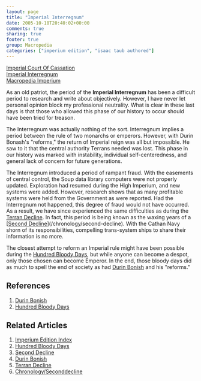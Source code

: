 ```yaml
---
layout: page
title: "Imperial Interregnum"
date: 2005-10-18T20:40:02+00:00
comments: true
sharing: true
footer: true
group: Macropedia
categories: ["imperium edition", "isaac taub authored"]
---
```


<div class='row'>
	<div class='col-md-4'><a href='/macropedia/imperial-court-of-cassation'>Imperial Court Of Cassation</a></div>
	<div class='col-md-4'><a href='/macropedia/imperial-interregnum'>Imperial Interregnum</a></div>
	<div class='col-md-4'><a href='/macropedia/imperium-edition'>Macropedia Imperium</a></div>
</div>


As an old patriot, the period of the **Imperial Interregnum** has been a difficult period to research and write about objectively. However, I have never let personal opinion block my professional neutrality. What is clear in these last days is that those who allowed this phase of our history to occur should have been tried for treason.

The Interregnum was actually nothing of the sort. Interregnum implies a period between the rule of two monarchs or emperors. However, with Durin Bonash's "reforms," the return of Imperial reign was all but impossible. He saw to it that the central authority Terrans needed was lost. This phase in our history was marked with instability, individual self-centeredness, and general lack of concern for future generations.

The Interregnum introduced a period of rampant fraud. With the easements of central control, the Soup data library computers were not properly updated. Exploration had resumed during the High Imperium, and new systems were added. However, research shows that as many profitable systems were held from the Government as were reported. Had the Interregnum not happened, this degree of fraud would not have occurred. As a result, we have since experienced the same difficulties as during the [Terran Decline](/chronology/first-decline). In fact, this period is being known as the waxing years of a [[Second Decline](/chronology/second-decline)](/chronology/second-decline). With the Cathan Navy shorn of its responsibilities, compelling trans-system ships to share their information is no more.

The closest attempt to reform an Imperial rule might have been possible during the [Hundred Bloody Days](/macropedia/hundred-bloody-days), but while anyone can become a despot, only those chosen can become Emperor. In the end, those bloody days did as much to spell the end of society as had [Durin Bonish](/macropedia/durin-bonish) and his "reforms."

## References
1. [Durin Bonish](/macropedia/durin-bonish)
1. [Hundred Bloody Days](/macropedia/hundred-bloody-days)

## Related Articles

1. [Imperium Edition Index](/macropedia/imperium-edition-index)
2. [Hundred Bloody Days](/macropedia/hundred-bloody-days)
3. [Second Decline](/chronology/second-decline)
4. [Durin Bonish](/macropedia/durin-bonish)
5. [Terran Decline](/chronology/first-decline)
6. [Chronology/Seconddecline](/chronology/second-decline)



 
